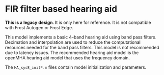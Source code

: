 # FIR filter based hearing aid
**This is a legacy design**. It is only here for reference. It is not compatible with Frost Autogen or Frost Edge.

This model implements a basic 4-band hearing aid using band pass filters. Decimation and interpolation are used to reduce the computational resources needed for the band pass filters. This model is not recommended due to latency issues.  The recommended hearing aid model is the openMHA hearing aid model that uses the frequency domain.

The `HA_sys8_init*.m` files contain model initialization and parameters. 